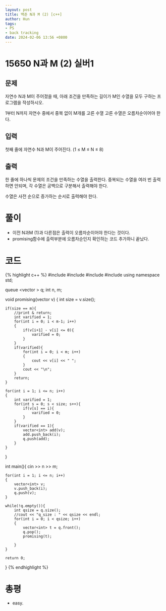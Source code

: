 ```yaml
---
layout: post
title: 백준 N과 M (2) [c++]
author: Hun
tags:
- PS
- back tracking
date: 2024-02-06 13:56 +0800
---
```


# 15650 N과 M (2) 실버1

## 문제
자연수 N과 M이 주어졌을 때, 아래 조건을 만족하는 길이가 M인 수열을 모두 구하는 프로그램을 작성하시오.

1부터 N까지 자연수 중에서 중복 없이 M개를 고른 수열
고른 수열은 오름차순이어야 한다.

## 입력
첫째 줄에 자연수 N과 M이 주어진다. (1 ≤ M ≤ N ≤ 8)

## 출력
한 줄에 하나씩 문제의 조건을 만족하는 수열을 출력한다. 중복되는 수열을 여러 번 출력하면 안되며, 각 수열은 공백으로 구분해서 출력해야 한다.

수열은 사전 순으로 증가하는 순서로 출력해야 한다.

# 풀이
- 이전 N과M (1)과 다른점은 출력이 오름차순이어야 한다는 것이다.
- promising함수에 출력부분에 오름차순인지 확인하는 코드 추가하니 끝났다.

# 코드
{% highlight c++ %}
#include <iostream>
#include <queue>
#include <vector>
#include <algorithm>
using namespace std;

queue <vector<int> > q;
int n, m;

void promising(vector<int> v)
{
    int size = v.size();

    if(size == m){
        //print & return;
        int varified = 1;
        for(int i = 0; i < m-1; i++)
        {
            if(v[i+1] - v[i] <= 0){
                varified = 0;
            }
        }
        if(varified){
            for(int i = 0; i < m; i++)
            {
                cout << v[i] << " ";
            }
            cout << "\n";
        }
        return;
    }

    for(int i = 1; i <= n; i++)
    {
        int varified = 1;
        for(int s = 0; s < size; s++){
            if(v[s] == i){
                varified = 0;
            }
        }
        if(varified == 1){
            vector<int> add(v);
            add.push_back(i);
            q.push(add);
        }
    }
}

int main(){
    cin >> n >> m;

    for(int i = 1; i <= n; i++)
    {
        vector<int> v;
        v.push_back(i);
        q.push(v);
    }

    while(!q.empty()){
        int qsize = q.size();
        //cout << "q_size : " << qsize << endl;
        for(int i = 0; i < qsize; i++)
        {
            vector<int> t = q.front();
            q.pop();
            promising(t);

        }
    }
    
    return 0;
}
{% endhighlight %}

# 총평
- easy.